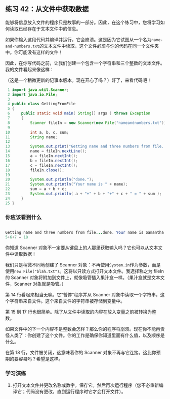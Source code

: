 ## 练习 42：从文件中获取数据

能够将信息放入文件的程序只是故事的一部分。因此，在这个练习中，您将学习如何读取已经存在于文本文件中的信息。

如果你输入这段代码并编译并运行，它会崩溃。这是因为它试图从一个名为`name-and-numbers.txt`的文本文件中读取，这个文件必须与你的代码在同一个文件夹中。你可能没有这样的文件！

因此，在你写代码之前，让我们创建一个包含一个字符串和三个整数的文本文件。我的文件看起来像这样：

（这是一个稍微更新的记事本版本。现在开心了吗？）好了，来看代码吧！

```java
 1 import java.util.Scanner;
 2 import java.io.File;
 3 
 4 public class GettingFromFile
 5 {
 6     public static void main( String[] args ) throws Exception
 7     {
 8         Scanner fileIn = new Scanner(new File("name­and­numbers.txt"));
 9 
10         int a, b, c, sum;
11         String name;
12 
13         System.out.print("Getting name and three numbers from file...");
14         name = fileIn.nextLine();
15         a = fileIn.nextInt();
16         b = fileIn.nextInt();
17         c = fileIn.nextInt();
18         fileIn.close();
19 
20         System.out.println("done.");
21         System.out.println("Your name is " + name);
22         sum = a + b + c;
23         System.out.println( a + "+" + b + "+" + c + " = " + sum );
24     }
25 }
```

### 你应该看到什么

```java

Getting name and three numbers from file...done. Your name is Samantha Showalter
5+6+7 = 18
```

你知道 Scanner 对象不一定要从键盘上的人那里获取输入吗？它也可以从文本文件中读取数据！

我们只是稍微不同地创建了 Scanner 对象：不再使用`System.in`作为参数，而是使用`new File("blah.txt")`。这将以只读方式打开文本文件。我选择称之为 fileIn 的 Scanner 对象将附加到文件上，就像吸管插入果汁盒一样。（果汁盒就是文本文件，Scanner 对象就是吸管。）

第 14 行看起来相当无聊。它“暂停”程序并从 Scanner 对象中读取一个字符串，这个字符串来自文件。这个来自文件的字符串被存储到变量中。

第 15 到 17 行也很简单。除了从文件中读取的内容在放入变量之前被转换为整数。

如果文件中的下一个内容不是整数会怎样？那么你的程序将崩溃。现在你不能再责怪人类了：你创建了这个文件。你的工作是确保你知道里面有什么值，以及顺序是什么。

在第 18 行，文件被关闭，这意味着你的 Scanner 对象不再与它连接。这比你预期的要容易吗？希望是这样。

### 学习演练

1.  打开文本文件并更改名称或数字。保存它。然后再次运行程序（您不必重新编译它；代码没有更改，直到运行程序时它才会打开文件）。

